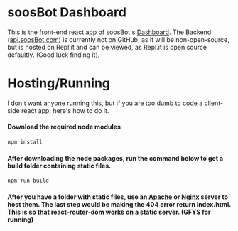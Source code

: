 # soosBot Dashboard
This is the front-end react app of soosBot's [Dashboard](https://dash.soosbot.com). The Backend ([api.soosBot.com](https://api.soosbot.com)) is currently not on GitHub, as it will be non-open-source, but is hosted on Repl.it and can be viewed, as Repl.it is open source defaultly. (Good luck finding it).


# Hosting/Running
I don't want anyone running this, but if you are too dumb to code a client-side react app, here's how to do it. 

#### Download the required node modules

```js
npm install
```

#### After downloading the node packages, run the command below to get a build folder containing static files.
```js
npm run build
```
#### After you have a folder with static files, use an [Apache](https://httpd.apache.org/) or [Nginx](https://www.nginx.com/) server to host them. The last step would be making the 404 error return index.html. This is so that react-router-dom works on a static server. (GFYS for running)
